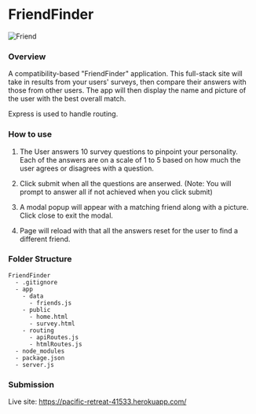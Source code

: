 # FriendFinder

![Friend](https://puu.sh/DwITv/1b6f2edd67.png)

### Overview

A compatibility-based "FriendFinder" application. This full-stack site will take in results from your users' surveys, then compare their answers with those from other users. The app will then display the name and picture of the user with the best overall match.

Express is used to handle routing.

### How to use

1. The User answers 10 survey questions to pinpoint your personality. Each of the answers are on a scale of 1 to 5 based on how much the user agrees or disagrees with a question.

2. Click submit when all the questions are anserwed. (Note: You will prompt to answer all if not achieved when you click submit)

3. A modal popup will appear with a matching friend along with a picture. Click close to exit the modal.

4. Page will reload with that all the answers reset for the user to find a different friend.

### Folder Structure
  ```
  FriendFinder
    - .gitignore
    - app
      - data
        - friends.js
      - public
        - home.html
        - survey.html
      - routing
        - apiRoutes.js
        - htmlRoutes.js
    - node_modules
    - package.json
    - server.js
  ```


### Submission
Live site: https://pacific-retreat-41533.herokuapp.com/


